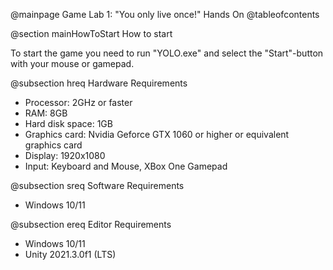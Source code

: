 @mainpage Game Lab 1: "You only live once!" Hands On
@tableofcontents

@section mainHowToStart How to start

To start the game you need to run "YOLO.exe" and select the "Start"-button with your mouse or gamepad. 

@subsection hreq Hardware Requirements
- Processor: 2GHz or faster
- RAM: 8GB
- Hard disk space: 1GB
- Graphics card: Nvidia Geforce GTX 1060 or higher or equivalent graphics card
- Display: 1920x1080
- Input: Keyboard and Mouse, XBox One Gamepad

@subsection sreq Software Requirements
- Windows 10/11

@subsection ereq Editor Requirements
- Windows 10/11
- Unity 2021.3.0f1 (LTS)